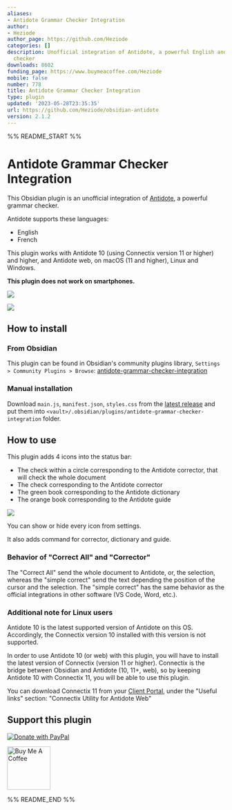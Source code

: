 ```yaml
---
aliases:
- Antidote Grammar Checker Integration
author:
- Heziode
author_page: https://github.com/Heziode
categories: []
description: Unofficial integration of Antidote, a powerful English and French grammar
  checker
downloads: 8602
funding_page: https://www.buymeacoffee.com/Heziode
mobile: false
number: 778
title: Antidote Grammar Checker Integration
type: plugin
updated: '2023-05-28T23:35:35'
url: https://github.com/Heziode/obsidian-antidote
version: 2.1.2
---
```


%% README_START %%

# Antidote Grammar Checker Integration

This Obsidian plugin is an unofficial integration of [Antidote](https://www.antidote.info/), a powerful grammar checker.

Antidote supports these languages:

- English
- French

This plugin works with Antidote 10 (using Connectix version 11 or higher) and higher, and Antidote web, on macOS (11 and higher), Linux and Windows.

**This plugin does not work on smartphones.**

![](https://raw.githubusercontent.com/Heziode/obsidian-antidote/HEAD/assets/obsidian.png)

![](https://raw.githubusercontent.com/Heziode/obsidian-antidote/HEAD/assets/antidote.png)

## How to install

### From Obsidian

This plugin can be found in Obsidian's community plugins library, `Settings > Community Plugins > Browse`: [antidote-grammar-checker-integration](https://obsidian.md/plugins?id=antidote-grammar-checker-integration)

### Manual installation

Download `main.js`, `manifest.json`, `styles.css` from the [latest release](https://github.com/heziode/obsidian-antidote/releases/latest) and put them into `<vault>/.obsidian/plugins/antidote-grammar-checker-integration` folder.

## How to use

This plugin adds 4 icons into the status bar:

- The check within a circle corresponding to the Antidote corrector, that will check the whole document
- The check corresponding to the Antidote corrector
- The green book corresponding to the Antidote dictionary
- The orange book corresponding to the Antidote guide

![](https://raw.githubusercontent.com/Heziode/obsidian-antidote/HEAD/assets/obsidian-statusbar.png)

You can show or hide every icon from settings.

It also adds command for corrector, dictionary and guide.

### Behavior of "Correct All" and "Corrector"

The "Correct All" send the whole document to Antidote, or, the selection, whereas the "simple correct" send the text depending the position of the cursor and the selection. The "simple correct" has the same behavior as the official integrations in other software (VS Code, Word, etc.).

### Additional note for Linux users

Antidote 10 is the latest supported version of Antidote on this OS. Accordingly, the Connectix version 10 installed with this version is not supported.

In order to use Antidote 10 (or web) with this plugin, you will have to install the latest version of Connectix (version 11 or higher). Connectix is the bridge between Obsidian and Antidote (10, 11+, web), so by keeping Antidote 10 with Connectix 11, you will be able to use this plugin.

You can download Connectix 11 from your [Client Portal](https://services.druide.com/client/), under the "Useful links" section: "Connectix Utility for Antidote Web"

## Support this plugin

<a href="https://paypal.me/foetools" target="_blank"><img src="https://img.shields.io/badge/paypal-foetools%20(heziode)-yellow?style=social&logo=paypal" alt="Donate with PayPal"></a>

<a href="https://www.buymeacoffee.com/Heziode" target="_blank"><img src="https://cdn.buymeacoffee.com/buttons/v2/default-yellow.png" alt="Buy Me A Coffee" width="100" ></a>


%% README_END %%